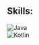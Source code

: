 ## Skills:

![Java](https://img.shields.io/badge/java-F19458?style=for-the-badge&logo=java&logoColor=gray&labelColor-101010)</br>
![Kotlin](https://img.shields.io/badge/Kotlin-888BEF?style=for-the-badge&logo=kotlin&logoColor=gray&labelColor-101010)</br>
